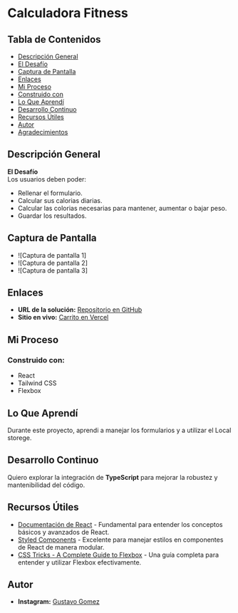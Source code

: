 # Calculadora Fitness

## Tabla de Contenidos
- [Descripción General](#descripción-general)
- [El Desafío](#el-desafío)
- [Captura de Pantalla](#captura-de-pantalla)
- [Enlaces](#enlaces)
- [Mi Proceso](#mi-proceso)
- [Construido con](#construido-con)
- [Lo Que Aprendí](#lo-que-aprendí)
- [Desarrollo Continuo](#desarrollo-continuo)
- [Recursos Útiles](#recursos-útiles)
- [Autor](#autor)
- [Agradecimientos](#agradecimientos)

## Descripción General
**El Desafío**  
Los usuarios deben poder:
- Rellenar el formulario.
- Calcular sus calorias diarias.
- Calcular las colorias necesarias para mantener, aumentar o bajar peso.
- Guardar los resultados.

## Captura de Pantalla
- ![Captura de pantalla 1]
- ![Captura de pantalla 2]
- ![Captura de pantalla 3]

## Enlaces
- **URL de la solución:** [Repositorio en GitHub](https://github.com/Gustavogomez195/calculadora-fit)
- **Sitio en vivo:** [Carrito en Vercel](https://carrito-orcin.vercel.app/)

## Mi Proceso

### Construido con:
- React
- Tailwind CSS
- Flexbox

## Lo Que Aprendí
Durante este proyecto, aprendi a manejar los formularios y a utilizar el Local storege.
## Desarrollo Continuo
Quiero explorar la integración de **TypeScript** para mejorar la robustez y mantenibilidad del código.

## Recursos Útiles
- [Documentación de React](https://reactjs.org/) - Fundamental para entender los conceptos básicos y avanzados de React.
- [Styled Components](https://styled-components.com/) - Excelente para manejar estilos en componentes de React de manera modular.
- [CSS Tricks - A Complete Guide to Flexbox](https://css-tricks.com/snippets/css/a-guide-to-flexbox/) - Una guía completa para entender y utilizar Flexbox efectivamente.

## Autor
- **Instagram:** [Gustavo Gomez](https://www.instagram.com/gustavogomezzz_/)



